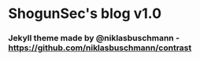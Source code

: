 # ShogunSec's blog v1.0

### Jekyll theme made by @niklasbuschmann - https://github.com/niklasbuschmann/contrast